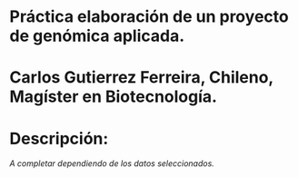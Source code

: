 Práctica elaboración de un proyecto de genómica aplicada.
=
# Carlos Gutierrez Ferreira, Chileno, Magíster en Biotecnología.

# **Descripción:**  
_A completar dependiendo de los datos seleccionados._
